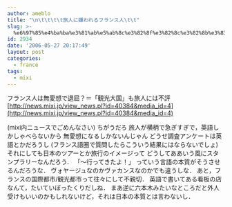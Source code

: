 ```yaml
---
author: ameblo
title: "\n\t\t\t\t旅人に嫌われるフランス人\t\t"
slug: >-
  %e6%97%85%e4%ba%ba%e3%81%ab%e5%ab%8c%e3%82%8f%e3%82%8c%e3%82%8b%e3%83%95%e3%83%a9%e3%83%b3%e3%82%b9%e4%ba%ba
id: 2934
date: '2006-05-27 20:17:49'
layout: post
categories:
  - france
tags:
  - mixi
---
```


フランス人は無愛想で退屈？＝「観光大国」も旅人には不評 [http://news.mixi.jp/view_news.pl?id=40384&media_id=4](http://news.mixi.jp/view_news.pl?id=40384&media_id=4)

(mixi内ニュースでごめんなさい) ちがうだろ 旅人が横柄で急ぎすぎで，英語しかしゃべらないから 無愛想になるしかないんじゃん どうせ調査アンケートは英語とかだろうし (フランス語圏で質問したらこういう結果にはならないでしょ) それにしても日本のツアーとか旅行のイメージって どうしてああいう風にスタンプラリーなんだろう． 「～行ってきたよ！」 っていう言語の本質がそうさせるんだろうな． ヴォヤージュなのかヴァカンスなのかでも違うしな． あと，フランスの国際都市/観光都市って往々にして不親切． 英語で書いてある看板の店なんて，たいていぼったくりだしね． まあ逆に六本木みたいなところだと外人受けもいいのかもしれないけど，それは日本の本質とは言わないし．